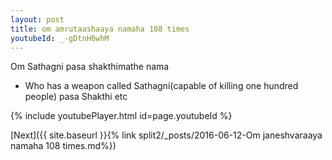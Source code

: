 ```yaml
---
layout: post
title: om amrutaashaaya namaha 108 times
youtubeId: _-gDtnH6whM
---
```

 
 
Om Sathagni pasa shakthimathe nama 
 
 -  Who has a weapon called Sathagni(capable of killing one hundred people)   pasa  Shakthi etc  
 
  
 
  
 
 
 
 
 
 


{% include youtubePlayer.html id=page.youtubeId %}
 
[Next]({{ site.baseurl }}{% link  split2/_posts/2016-06-12-Om janeshvaraaya namaha 108 times.md%})
 
